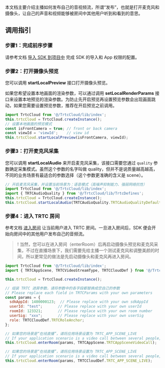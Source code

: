 本文档主要介绍主播如何发布自己的音视频流，所谓“发布”，也就是打开麦克风和摄像头，让自己的声音和视频能够被房间中其他用户听到和看到的意思。

## 调用指引

[](id:step1)
### 步骤1：完成前序步骤

请参考文档 [导入 SDK 到项目中](https://tcloud-doc.isd.com/document/product/647/73371?!preview) 完成 SDK 的导入和 App 权限的配置。

[](id:step2)
### 步骤2：打开摄像头预览
您可以调用 **startLocalPreview** 接口打开摄像头预览。

如果您希望设置本地画面的渲染参数，可以通过调用 **setLocalRenderParams** 接口来设置本地预览的渲染参数。为防止先开启预览再设置预览参数会出现画面跳动，如果您需要设置预览参数，推荐在开启预览之前调用。

```javascript
import TrtcCloud from '@/TrtcCloud/lib/index';
this.trtcCloud = TrtcCloud.createInstance();
// 设置本地画面的预览模式
const isFrontCamera = true; // front or back camera
const viewId = 'viewId';    // view id
this.trtcCloud.startLocalPreview(isFrontCamera, viewId);
```


[](id:step3)
### 步骤3：打开麦克风采集
您可以调用 **startLocalAudio** 来开启麦克风采集，该接口需要您通过 `quality` 参数确定采集模式。虽然这个参数的名字叫做 quality，但并不是说质量越高越高，不同的业务场景有最适合的参数选择（这个参数更准确的含义是 scene）。

```javascript
// 开启麦克风采集，并设置当前场景为：语音模式（高噪声抑制能力、强弱网络抗性）
import TrtcCloud from '@/TrtcCloud/lib/index';
import { TRTCAudioQuality } from '@/TrtcCloud/lib/TrtcDefines';
this.trtcCloud = TrtcCloud.createInstance();
this.trtcCloud.startLocalAudio(TRTCAudioQuality.TRTCAudioQualityDefault);
```


[](id:step4)
### 步骤4：进入 TRTC 房间

参考文档 [进入房间](https://tcloud-doc.isd.com/document/product/647/74638?!preview) 让当前用户进入 TRTC 房间。一旦进入房间后，SDK 便会开始向房间中的其他用户发布自己的音频流。

>! 当然，您可以在进入房间（enterRoom）后再启动摄像头预览和麦克风采集，不过在直播场景下，我们需要先给主播一个测试麦克风和调整美颜的时间，所以更常见的做法是先启动摄像头和麦克风再进入房间。

```javascript
import TrtcCloud from '@/TrtcCloud/lib/index';
import { TRTCAppScene, TRTCVideoStreamType, TRTCCloudDef } from '@/TrtcCloud/lib/TrtcDefines';

this.trtcCloud = TrtcCloud.createInstance();

// 组装 TRTC 进房参数，请将参数中的各字段都替换成您自己的参数
// Please replace each field in TRTCParams with your own parameters
const params = {
  sdkAppId: 1400000123;  // Please replace with your own sdkAppId
  userId: "test";       // Please replace with your own userId
  roomId: 123321;       // Please replace with your own room number 
  userSig: "xxx";       // Please replace with your own userSig
  role: TRTCCloudDef.TRTCRoleAnchor;
};

// 如果您的场景是“在线直播”，请将应用场景设置为 TRTC_APP_SCENE_LIVE
// If your application scenario is a video call between several people, please use "TRTC_APP_SCENE_LIVE"
this.trtcCloud.enterRoom(params, TRTCAppScene.TRTCAppSceneVideoCall);   

// 如果您的场景是“在线直播”，请将应用场景设置为 TRTC_APP_SCENE_LIVE
// If your application scenario is a video call between several people, please use "TRTC_APP_SCENE_LIVE"
this.trtcCloud.enterRoom(params, TRTCCloudDef.TRTC_APP_SCENE_LIVE);        
```
